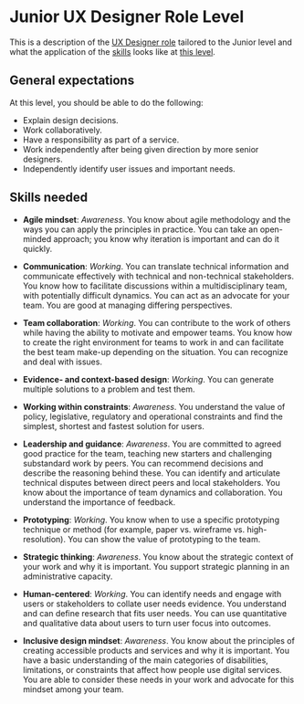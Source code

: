 # Junior UX Designer Role Level
This is a description of the [UX Designer role](ux-designer-role-overview.md) tailored to the Junior level and what the application of the [skills](skill-levels.md) looks like at [this level](ux-designer-level-matrix.md#junior-ux-designer).

## General expectations
At this level, you should be able to do the following:
- Explain design decisions.
- Work collaboratively.
- Have a responsibility as part of a service.
- Work independently after being given direction by more senior designers.
- Independently identify user issues and important needs.

## Skills needed

- **Agile mindset**: *Awareness*. You know about agile methodology and the ways you can apply the principles in practice. You can take an open-minded approach; you know why iteration is important and can do it quickly.


- **Communication**: *Working*. You can translate technical information and communicate effectively with technical and non-technical stakeholders. You know how to facilitate discussions within a multidisciplinary team, with potentially difficult dynamics. You can act as an advocate for your team. You are good at managing differing perspectives.


- **Team collaboration**: *Working*. You can contribute to the work of others while having the ability to motivate and empower teams. You know how to create the right environment for teams to work in and can facilitate the best team make-up depending on the situation. You can recognize and deal with issues.


- **Evidence- and context-based design**: *Working*. You can generate multiple solutions to a problem and test them.


- **Working within constraints**: *Awareness*. You understand the value of policy, legislative, regulatory and operational constraints and find the simplest, shortest and fastest solution for users.


- **Leadership and guidance**: *Awareness*. You are committed to agreed good practice for the team, teaching new starters and challenging substandard work by peers. You can recommend decisions and describe the reasoning behind these. You can identify and articulate technical disputes between direct peers and local stakeholders. You know about the importance of team dynamics and collaboration. You understand the importance of feedback.


- **Prototyping**: *Working*. You know when to use a specific prototyping technique or method (for example, paper vs. wireframe vs. high-resolution). You can show the value of prototyping to the team.


- **Strategic thinking**: *Awareness*. You know about the strategic context of your work and why it is important. You support strategic planning in an administrative capacity.


- **Human-centered**: *Working*. You can identify needs and engage with users or stakeholders to collate user needs evidence. You understand and can define research that fits user needs. You can use quantitative and qualitative data about users to turn user focus into outcomes.


- **Inclusive design mindset**: *Awareness*. You know about the principles of creating accessible products and services and why it is important. You have a basic understanding of the main categories of disabilities, limitations, or constraints that affect how people use digital services. You are able to consider these needs in your work and advocate for this mindset among your team.

